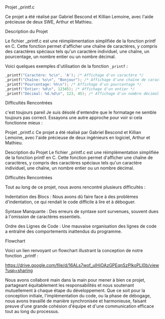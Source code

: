 Projet _printf.c

Ce projet a été réalisé par Gabriel Bescond et Killian Lemoine, avec l'aide précieuse de deux SWE, Arthur et Mathieu.

Description du Projet

Le fichier _printf.c est une réimplémentation simplifiée de la fonction printf en C. Cette fonction permet d'afficher une chaîne de caractères, y compris des caractères spéciaux tels qu'un caractère individuel, une chaîne, un pourcentage, un nombre entier ou un nombre décimal.

Voici quelques exemples d'utilisation de la fonction `_printf` :

```c
_printf("Caractère: %c\n", 'A'); /* Affichage d'un caractère */
_printf("Chaîne: %s\n", "Bonjour"); /* Affichage d'une chaîne de caractères */
_printf("Pourcentage: %%\n"); /* Affichage d'un pourcentage */
_printf("Entier: %d\n", 12345); /* Affichage d'un entier */
_printf("Décimal: %d.%d\n", 123, 45); /* Affichage d'un nombre décimal */
```

Difficultés Rencontrées

c'est toujours pareil
Je suis désolé d'entendre que le formatage ne semble toujours pas correct. Essayons une autre approche pour voir si cela fonctionne mieux :

Projet _printf.c
Ce projet a été réalisé par Gabriel Bescond et Killian Lemoine, avec l'aide précieuse de deux ingénieurs en logiciel, Arthur et Mathieu.

Description du Projet
Le fichier _printf.c est une réimplémentation simplifiée de la fonction printf en C. Cette fonction permet d'afficher une chaîne de caractères, y compris des caractères spéciaux tels qu'un caractère individuel, une chaîne, un nombre entier ou un nombre décimal.

Difficultés Rencontrées

Tout au long de ce projet, nous avons rencontré plusieurs difficultés :

Indentation des Blocs : Nous avons dû faire face à des problèmes d'indentation, ce qui rendait le code difficile à lire et à déboguer.

Syntaxe Manquante : Des erreurs de syntaxe sont survenues, souvent dues à l'omission de caractères essentiels.

Ordre des Lignes de Code : Une mauvaise organisation des lignes de code a entraîné des comportements inattendus du programme.

Flowchart

Voici un lien renvoyant un flowchart illustrant la conception de notre fonction _printf :

https://drive.google.com/file/d/16ALs7wof_uIHiOAzGPEqnSzPlkoPLl0b/view?usp=sharing

Nous avons collaboré main dans la main pour mener à bien ce projet, partageant équitablement les responsabilités et nous soutenant mutuellement à chaque étape du développement. Que ce soit pour la conception initiale, l'implémentation du code, ou la phase de débogage, nous avons travaillé de manière synchronisée et harmonieuse, faisant preuve d'une grande cohésion d'équipe et d'une communication efficace tout au long du processus.
